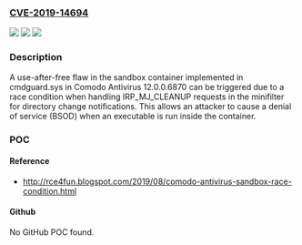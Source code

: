 ### [CVE-2019-14694](https://cve.mitre.org/cgi-bin/cvename.cgi?name=CVE-2019-14694)
![](https://img.shields.io/static/v1?label=Product&message=n%2Fa&color=blue)
![](https://img.shields.io/static/v1?label=Version&message=n%2Fa&color=blue)
![](https://img.shields.io/static/v1?label=Vulnerability&message=n%2Fa&color=brighgreen)

### Description

A use-after-free flaw in the sandbox container implemented in cmdguard.sys in Comodo Antivirus 12.0.0.6870 can be triggered due to a race condition when handling IRP_MJ_CLEANUP requests in the minifilter for directory change notifications. This allows an attacker to cause a denial of service (BSOD) when an executable is run inside the container.

### POC

#### Reference
- http://rce4fun.blogspot.com/2019/08/comodo-antivirus-sandbox-race-condition.html

#### Github
No GitHub POC found.

